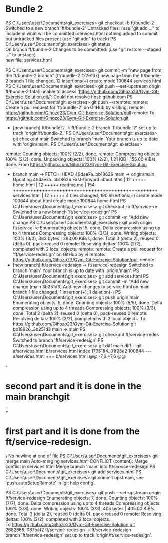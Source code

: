 # Bundle 2

PS C:\Users\user\Documents\git_exercises> git checkout -b ft/bundle-2
Switched to a new branch 'ft/bundle-2'
Untracked files:
  (use "git add <file>..." to include in what will be 
committed)
        services.html
nothing added to commit but untracked files present (use "git add" to track)
PS C:\Users\user\Documents\git_exercises> git status  
On branch ft/bundle-2
Changes to be committed:
  (use "git restore --staged <file>..." to unstage)   
        new file:   services.html

PS C:\Users\user\Documents\git_exercises> git commit -m "new page from the ft/bundle-2 branch"
[ft/bundle-2 f22e137] new page from the ft/bundle-2 branch
 1 file changed, 12 insertions(+)
 create mode 100644 services.html
PS C:\Users\user\Documents\git_exercises> git push --set-upstream origin ft/bundle-2 
fatal: unable to access 'https://github.com/Gihozo23/Gym-Git-Exercise-Solution.git/': Could not resolve host: github.com
PS C:\Users\user\Documents\git_exercises> git push --sremote:
remote: Create a pull request for 'ft/bundle-2' on GitHub by visiting:
remote:      https://github.com/Gihozo23/Gym-Git-Exercise-Solution/pull
remote:
To https://github.com/Gihozo23/Gym-Git-Exercise-Solution.git
 * [new branch]      ft/bundle-2 -> ft/bundle-2
branch 'ft/bundle-2' set up to track 'origin/ft/bundle-2'.
PS C:\Users\user\Documents\git_exercises>  git checkout main
Switched to branch 'main'
Your branch is up to date with 'origin/main'.
PS C:\Users\user\Documents\git_exercises>

remote: Counting objects: 100% (2/2), done.
remote: Compressing objects: 100% (2/2), done.
Unpacking objects: 100% (2/2), 1.21 KiB | 155.00 KiB/s, done.
From https://github.com/Gihozo23/Gym-Git-Exercise-Solution
 * branch            main       -> FETCH_HEAD
   49dae7a..bb18626  main       -> origin/main
Updating 49dae7a..bb18626
Fast-forward
 about.html    |  12 +++++
 home.html     |  12 +++++
 readme.md     | 154 ++++++++++++++++++++++++++++++++++++++++++++++++++
 services.html |  12 +++++
 4 files changed, 190 insertions(+)
 create mode 100644 about.html
 create mode 100644 home.html
PS C:\Users\user\Documents\git_exercises> git checkout -b ft/service-re
Switched to a new branch 'ft/service-redesign'
PS C:\Users\user\Documents\git_exercises> git commit -m "Add new change
PS C:\Users\user\Documents\git_exercises> git push origin ft/service-re
Enumerating objects: 5, done.
Delta compression using up to 4 threads
Compressing objects: 100% (3/3), done.
Writing objects: 100% (3/3), 383 bytes | 383.00 KiB/s, done.
Total 3 (delta 2), reused 0 (delta 0), pack-reused 0
remote: Resolving deltas: 100% (2/2), completed with 2 local objects.
remote:
remote: Create a pull request for 'ft/service-redesign' on GitHub by vi
remote:      https://github.com/Gihozo23/Gym-Git-Exercise-Solution/pull
remote:
 * [new branch]      ft/service-redesign -> ft/service-redesign
Switched to branch 'main'
Your branch is up to date with 'origin/main'.
PS C:\Users\user\Documents\git_exercises> git add services.html
PS C:\Users\user\Documents\git_exercises> git commit -m "Add new change
[main 3b251d3] Add new changes to service.html on main branch
 1 file changed, 1 insertion(+), 1 deletion(-)
PS C:\Users\user\Documents\git_exercises> git push origin main
Enumerating objects: 5, done.
Counting objects: 100% (5/5), done.
Delta compression using up to 4 threads
Compressing objects: 100% (3/3), done.
Total 3 (delta 2), reused 0 (delta 0), pack-reused 0
remote: Resolving deltas: 100% (2/2), completed with 2 local objects.
To https://github.com/Gihozo23/Gym-Git-Exercise-Solution.git
   bb18626..3b251d3  main -> main
PS C:\Users\user\Documents\git_exercises> git checkout ft/service-redes
Switched to branch 'ft/service-redesign'
PS C:\Users\user\Documents\git_exercises> git diff main
diff --git a/services.html b/services.html
index 1795184..01f95e2 100644
--- a/services.html
+++ b/services.html
@@ -7,6 +7,6 @@
     <title>Service center</title>
 </head>
 <body>
-    <h1> second part and it is done in the main branchgit </h1>
+    <h1> first part and it is done from the ft/service-redesign.</h1>
 </body>
 </html>
\ No newline at end of file
PS C:\Users\user\Documents\git_exercises> git merge main
Auto-merging services.html
CONFLICT (content): Merge conflict in services.html
Merge branch 'main' into ft/service-redesign
PS C:\Users\user\Documents\git_exercises> git add services.html
PS C:\Users\user\Documents\git_exercises> git commit
upstream, see 'push.autoSetupRemote' in 'git help config'.

PS C:\Users\user\Documents\git_exercises> git push --set-upstream origin ft/service-redesign
Enumerating objects: 7, done.
Counting objects: 100% (7/7), done.
Delta compression using up to 4 threads
Compressing objects: 100% (3/3), done.
Writing objects: 100% (3/3), 405 bytes | 405.00 KiB/s, done.
Total 3 (delta 2), reused 0 (delta 0), pack-reused 0
remote: Resolving deltas: 100% (2/2), completed with 2 local objects.  
To https://github.com/Gihozo23/Gym-Git-Exercise-Solution.git
   2682865..087baf2  ft/service-redesign -> ft/service-redesign        
branch 'ft/service-redesign' set up to track 'origin/ft/service-redesign'.